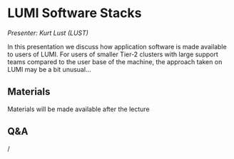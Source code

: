 # LUMI Software Stacks

*Presenter: Kurt Lust (LUST)*

In this presentation we discuss how application software is made available to
users of LUMI. For users of smaller Tier-2 clusters with large support teams compared
to the user base of the machine, the approach taken on LUMI may be a bit unusual...


## Materials

Materials will be made available after the lecture

<!--
<video src="https://462000265.lumidata.eu/2p3day-20250303/recordings/05-SoftwareStacks.mp4" controls="controls"></video>
-->
<!--
-   A video recording will follow.

-   [Slides](https://462000265.lumidata.eu/2p3day-20250303/files/LUMI-2p3day-20250303-05-SoftwareStacks.pdf)

-   [Course notes](05-SoftwareStacks.md)

-   [Exercises](E05-SoftwareStacks.md)
-->


## Q&A

/

